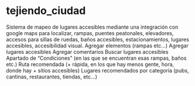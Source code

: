 # tejiendo_ciudad
Sistema de mapeo de lugares accesibles mediante una integración con google maps para localizar, rampas, puentes peatonales, elevadores, accesos para sillas de ruedas, baños accesibles, estacionamientos, lugares accesibles, accesibilidad visual.  Agregar elementos (rampas etc...) Agregar lugares accesibles Agregar comentarios Buscar lugares accesibles Apartado de “Condiciones” (en las que se encuentran esas rampas, baños etc.) Ruta recomendada (+ rápida, en los que hay menos gente, hora, donde hay + sitios accesibles) Lugares recomendados por categoría  (pubs, cantinas, restaurantes, tiendas, etc...)

